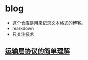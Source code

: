 blog
====

+ 这个仓库是用来记录文本格式的博客。
+ markdown
+ 只关注技术

[运输层协议的简单理解](http://stackoverflow.com/questions/5178292/pip-install-mysql-python-fails-with-environmenterror-mysql-config-not-found)
---------------


